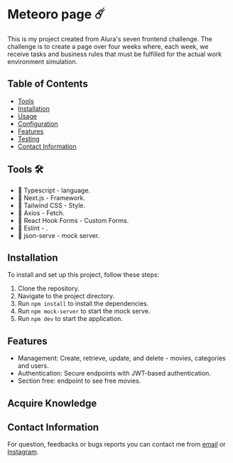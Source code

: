 # Meteoro page ☄️

This is my project created from Alura's seven frontend challenge. The challenge is to create a page over four weeks where, each week, we receive tasks and business rules that must be fulfilled for the actual work environment simulation.

## Table of Contents
- [Tools](#Tools)
- [Installation](#installation)
- [Usage](#usage)
- [Configuration](#configuration)
- [Features](#features)
- [Testing](#testing)
- [Contact Information](#contact-information)

## Tools 🛠️

-  🔨 Typescript - language. 
-  🔨 Next.js - Framework. 
-  🔨 Tailwind CSS - Style.   
-  🔨 Axios - Fetch. 
-  🔨 React Hook Forms - Custom Forms.
-  🔨 Eslint - .
-  🔨 json-serve - mock server.

## Installation

To install and set up this project, follow these steps:

1. Clone the repository.
2. Navigate to the project directory.
3. Run `npm install` to install the dependencies.
4. Run `npm mock-server` to start the mock serve.
4. Run `npm dev` to start the application.

## Features

- Management: Create, retrieve, update, and delete - movies, categories and users.
- Authentication: Secure endpoints with JWT-based authentication.
- Section free: endpoint to see free movies.

## Acquire Knowledge    


## Contact Information

For question, feedbacks or bugs reports you can contact me from [email](caulicons.jobs@gmail.com) or [Instagram](https://www.instagram.com/caulicons_/).
